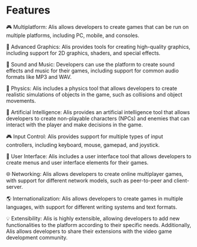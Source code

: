 # Features

🎮 Multiplatform: Alis allows developers to create games that can be run on multiple platforms, including PC, mobile, and
consoles.

🎨 Advanced Graphics: Alis provides tools for creating high-quality graphics, including support for 2D graphics, shaders,
and special effects.

🎼 Sound and Music: Developers can use the platform to create sound effects and music for their games, including support
for common audio formats like MP3 and WAV.

🔬 Physics: Alis includes a physics tool that allows developers to create realistic simulations of objects in the game,
such as collisions and object movements.

🧠 Artificial Intelligence: Alis provides an artificial intelligence tool that allows developers to create non-playable
characters (NPCs) and enemies that can interact with the player and make decisions in the game.

🎮 Input Control: Alis provides support for multiple types of input controllers, including keyboard, mouse, gamepad, and
joystick.

🌟 User Interface: Alis includes a user interface tool that allows developers to create menus and user interface elements
for their games.

🌐 Networking: Alis allows developers to create online multiplayer games, with support for different network models, such
as peer-to-peer and client-server.

🌎 Internationalization: Alis allows developers to create games in multiple languages, with support for different writing
systems and text formats.

💡 Extensibility: Alis is highly extensible, allowing developers to add new functionalities to the platform according to
their specific needs. Additionally, Alis allows developers to share their extensions with the video game development
community.
